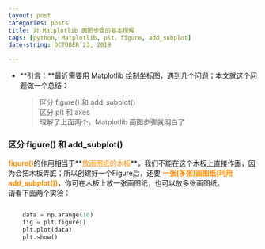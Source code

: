 ```yaml
---
layout: post  
categories: posts   
title: 对 Matplotlib 画图步骤的基本理解    
tags: [python, Matplotlib, plt，figure, add_subplot]   
date-string: OCTOBER 23, 2019

---
```

* **引言：**最近需要用 Matplotlib 绘制坐标图，遇到几个问题；本文就这个问题做一个总结：   
	> 区分 figure() 和 add_subplot()  
	> 区分 plt 和 axes   
	> 理解了上面两个，Matplotlib 画图步骤就明白了    
   
### 区分 figure() 和 add_subplot()  
    
<font color=#FF8C00>**figure()**</font>的作用相当于**<font color=#FF8C00>放画图纸的木板</font>**，我们不能在这个木板上直接作画，因为会把木板弄脏；所以创建好一个Figure后，还要 **<font color=#FF8C00>一张(多张)画图纸(利用add_subplot())</font>**，你可在木板上放一张画图纸，也可以放多张画图纸。    
请看下面两个实验：     

```python   

	data = np.arange(10)
	fig = plt.figure()   
	plt.plot(data)   
	plt.show()     

```  
